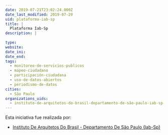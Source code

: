 ```yaml
---
date: 2019-07-21T23:02:24.000Z
date_last_modified: 2019-07-29
uid: plataforma-iab-sp
title: |
  Plataforma Iab-Sp
description: |
  
type: 
website: 
date_ini: 
date_end: 
tags:
  - monitoreo-de-servicios-publicos
  - mapeo-ciudadano
  - participación-ciudadana
  - uso-de-datos-abiertos
  - periodismo-de-datos
cities: 
  - São Paulo
organizations_uids:
  - instituto-de-arquitetos-do-brasil-departamento-de-são-paulo-iab-sp
---
```


Esta iniciativa fue realizada por:

- [Instituto De Arquitetos Do Brasil - Departamento De São Paulo (Iab-Sp)](/organizaciones/instituto-de-arquitetos-do-brasil-departamento-de-são-paulo-iab-sp)
